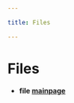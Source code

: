```yaml
---

title: Files

---
```



# Files






* **file [mainpage](/unity-api/api/Files/mainpage.md#files-mainpage)** 





